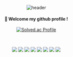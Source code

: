 <div align="center"> 

![header](https://capsule-render.vercel.app/api?type=cylinder&color=000000&height=150&section=header&text=itazura-sensation&fontColor=ffffff&fontSize=70&animation=fadeIn&fontAlignY=55&desc=%20&descAlignY=62&descAlign=62)
  
####  :wave: Welcome my github profile !

[![Solved.ac Profile](http://mazassumnida.wtf/api/v2/generate_badge?boj=sy060306)](https://solved.ac/sy060306/)
 <br/>
 <br/>
  

  
 <br/>
  
<img src="https://img.shields.io/badge/JAVA-007396?style=for-the-badge&logo=Java&logoColor=white">
<img src="https://img.shields.io/badge/JavaScript-F7DF1E?style=for-the-badge&logo=JavaScript&logoColor=white">
<img src="https://img.shields.io/badge/csharp-6DB33F?style=for-the-badge&logo=csharp&logoColor=white">


<img src="https://img.shields.io/badge/MySQL-4479A1?style=for-the-badge&logo=MySQL&logoColor=white">
<img src="https://img.shields.io/badge/unity-000000?style=for-the-badge&logo=Oracle&logoColor=white"> 

<img src="https://img.shields.io/badge/c++-2C2255?style=for-the-badge&logo=cplusplus%20IDE&logoColor=white">
<img src="https://img.shields.io/badge/github-181717?style=for-the-badge&logo=github&logoColor=white">
<img src="https://img.shields.io/badge/VSCode-007ACC?style=for-the-badge&logo=VisualStudioCode&logoColor=white">
 
   <br/>
   <br/>

 
  <br/>

</div>
